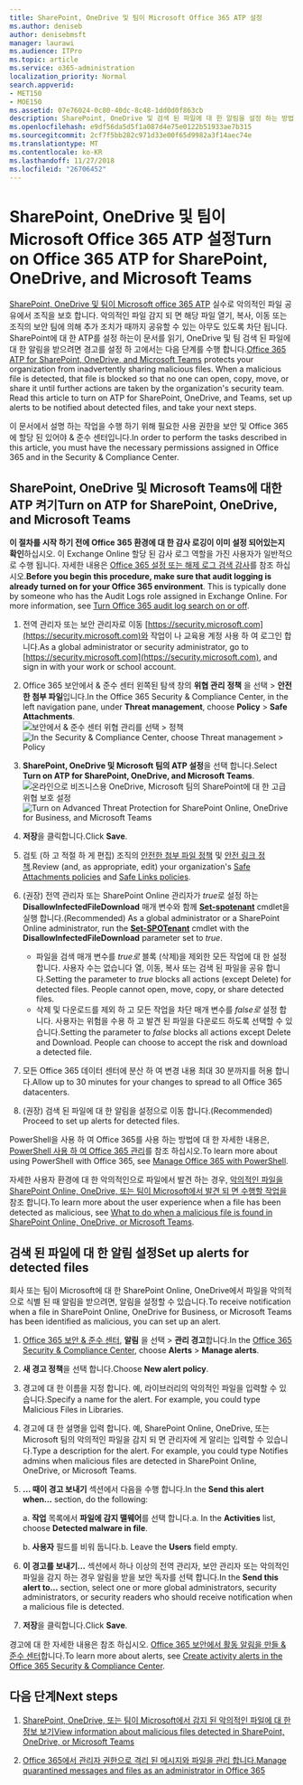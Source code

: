 ```yaml
---
title: SharePoint, OneDrive 및 팀이 Microsoft Office 365 ATP 설정
ms.author: deniseb
author: denisebmsft
manager: laurawi
ms.audience: ITPro
ms.topic: article
ms.service: o365-administration
localization_priority: Normal
search.appverid:
- MET150
- MOE150
ms.assetid: 07e76024-0c80-40dc-8c48-1dd0d0f863cb
description: SharePoint, OneDrive 및 검색 된 파일에 대 한 알림을 설정 하는 방법을 포함 하 여 팀에 대 한 ATP를 설정 하는 방법에 알아봅니다.
ms.openlocfilehash: e9df56da5d5f1a087d4e75e0122b51933ae7b315
ms.sourcegitcommit: 2cf7f5bb282c971d33e00f65d9982a3f14aec74e
ms.translationtype: MT
ms.contentlocale: ko-KR
ms.lasthandoff: 11/27/2018
ms.locfileid: "26706452"
---
```

# <a name="turn-on-office-365-atp-for-sharepoint-onedrive-and-microsoft-teams"></a><span data-ttu-id="af875-103">SharePoint, OneDrive 및 팀이 Microsoft Office 365 ATP 설정</span><span class="sxs-lookup"><span data-stu-id="af875-103">Turn on Office 365 ATP for SharePoint, OneDrive, and Microsoft Teams</span></span>

<span data-ttu-id="af875-p101">[SharePoint, OneDrive 및 팀이 Microsoft office 365 ATP](atp-for-spo-odb-and-teams.md) 실수로 악의적인 파일 공유에서 조직을 보호 합니다. 악의적인 파일 감지 되 면 해당 파일 열기, 복사, 이동 또는 조직의 보안 팀에 의해 추가 조치가 때까지 공유할 수 있는 아무도 있도록 차단 됩니다. SharePoint에 대 한 ATP를 설정 하는이 문서를 읽기, OneDrive 및 팀 검색 된 파일에 대 한 알림을 받으려면 경고를 설정 하 고에서는 다음 단계를 수행 합니다.</span><span class="sxs-lookup"><span data-stu-id="af875-p101">[Office 365 ATP for SharePoint, OneDrive, and Microsoft Teams](atp-for-spo-odb-and-teams.md) protects your organization from inadvertently sharing malicious files. When a malicious file is detected, that file is blocked so that no one can open, copy, move, or share it until further actions are taken by the organization's security team. Read this article to turn on ATP for SharePoint, OneDrive, and Teams, set up alerts to be notified about detected files, and take your next steps.</span></span> 
  
<span data-ttu-id="af875-107">이 문서에서 설명 하는 작업을 수행 하기 위해 필요한 사용 권한을 보안 및 Office 365에 할당 된 있어야 &amp; 준수 센터입니다.</span><span class="sxs-lookup"><span data-stu-id="af875-107">In order to perform the tasks described in this article, you must have the necessary permissions assigned in Office 365 and in the Security &amp; Compliance Center.</span></span>
  
## <a name="turn-on-atp-for-sharepoint-onedrive-and-microsoft-teams"></a><span data-ttu-id="af875-108">SharePoint, OneDrive 및 Microsoft Teams에 대한 ATP 켜기</span><span class="sxs-lookup"><span data-stu-id="af875-108">Turn on ATP for SharePoint, OneDrive, and Microsoft Teams</span></span>

 <span data-ttu-id="af875-p102">**이 절차를 시작 하기 전에 Office 365 환경에 대 한 감사 로깅이 이미 설정 되어있는지 확인**하십시오. 이 Exchange Online 할당 된 감사 로그 역할을 가진 사용자가 일반적으로 수행 됩니다. 자세한 내용은 [Office 365 설정 또는 해제 로그 검색 감사](turn-audit-log-search-on-or-off.md)를 참조 하십시오.</span><span class="sxs-lookup"><span data-stu-id="af875-p102">**Before you begin this procedure, make sure that audit logging is already turned on for your Office 365 environment**. This is typically done by someone who has the Audit Logs role assigned in Exchange Online. For more information, see [Turn Office 365 audit log search on or off](turn-audit-log-search-on-or-off.md).</span></span>
  
1. <span data-ttu-id="af875-112">전역 관리자 또는 보안 관리자로 이동 [https://security.microsoft.com](https://security.microsoft.com)와 작업이 나 교육용 계정 사용 하 여 로그인 합니다.</span><span class="sxs-lookup"><span data-stu-id="af875-112">As a global administrator or security administrator, go to [https://security.microsoft.com](https://security.microsoft.com), and sign in with your work or school account.</span></span>
    
2. <span data-ttu-id="af875-113">Office 365 보안에서 &amp; 준수 센터 왼쪽된 탐색 창의 **위협 관리** **정책** 을 선택 \> **안전한 첨부 파일**입니다.</span><span class="sxs-lookup"><span data-stu-id="af875-113">In the Office 365 Security &amp; Compliance Center, in the left navigation pane, under **Threat management**, choose **Policy** \> **Safe Attachments**.</span></span> <br/><span data-ttu-id="af875-114">![보안에서 &amp; 준수 센터 위협 관리를 선택 \> 정책](media/08849c91-f043-4cd1-a55e-d440c86442f2.png)</span><span class="sxs-lookup"><span data-stu-id="af875-114">![In the Security &amp; Compliance Center, choose Threat management \> Policy](media/08849c91-f043-4cd1-a55e-d440c86442f2.png)</span></span>
  
3. <span data-ttu-id="af875-115">**SharePoint, OneDrive 및 Microsoft 팀의 ATP 설정**을 선택 합니다.</span><span class="sxs-lookup"><span data-stu-id="af875-115">Select **Turn on ATP for SharePoint, OneDrive, and Microsoft Teams**.</span></span><br/><span data-ttu-id="af875-116">![온라인으로 비즈니스용 OneDrive, Microsoft 팀의 SharePoint에 대 한 고급 위협 보호 설정](media/48cfaace-59cc-4e60-bf86-05ff6b99bdbf.png)</span><span class="sxs-lookup"><span data-stu-id="af875-116">![Turn on Advanced Threat Protection for SharePoint Online, OneDrive for Business, and Microsoft Teams](media/48cfaace-59cc-4e60-bf86-05ff6b99bdbf.png)</span></span>
  
4. <span data-ttu-id="af875-117">**저장**을 클릭합니다.</span><span class="sxs-lookup"><span data-stu-id="af875-117">Click **Save**.</span></span>
    
5. <span data-ttu-id="af875-118">검토 (하 고 적절 하 게 편집) 조직의 [안전한 첨부 파일 정책](set-up-atp-safe-attachments-policies.md) 및 [안전 링크 정책](set-up-atp-safe-links-policies.md).</span><span class="sxs-lookup"><span data-stu-id="af875-118">Review (and, as appropriate, edit) your organization's [Safe Attachments policies](set-up-atp-safe-attachments-policies.md) and [Safe Links policies](set-up-atp-safe-links-policies.md).</span></span>
    
6. <span data-ttu-id="af875-119">(권장) 전역 관리자 또는 SharePoint Online 관리자가 *true*로 설정 하는 **DisallowInfectedFileDownload** 매개 변수와 함께 **[Set-spotenant](https://docs.microsoft.com/powershell/module/sharepoint-online/Set-SPOTenant?view=sharepoint-ps)** cmdlet을 실행 합니다.</span><span class="sxs-lookup"><span data-stu-id="af875-119">(Recommended) As a global administrator or a SharePoint Online administrator, run the **[Set-SPOTenant](https://docs.microsoft.com/powershell/module/sharepoint-online/Set-SPOTenant?view=sharepoint-ps)** cmdlet with the **DisallowInfectedFileDownload** parameter set to  *true*.</span></span> <br/>
      - <span data-ttu-id="af875-p103">파일을 검색 매개 변수를 *true로* 블록 (삭제)을 제외한 모든 작업에 대 한 설정 합니다. 사용자 수는 없습니다 열, 이동, 복사 또는 검색 된 파일을 공유 합니다.</span><span class="sxs-lookup"><span data-stu-id="af875-p103">Setting the parameter to *true* blocks all actions (except Delete) for detected files. People cannot open, move, copy, or share detected files.</span></span>
      - <span data-ttu-id="af875-p104">삭제 및 다운로드를 제외 하 고 모든 작업을 차단 매개 변수를 *false로* 설정 합니다. 사용자는 위험을 수용 하 고 발견 된 파일을 다운로드 하도록 선택할 수 있습니다.</span><span class="sxs-lookup"><span data-stu-id="af875-p104">Setting the parameter to *false* blocks all actions except Delete and Download. People can choose to accept the risk and download a detected file.</span></span>  
   
7. <span data-ttu-id="af875-124">모든 Office 365 데이터 센터에 분산 하 여 변경 내용 최대 30 분까지를 허용 합니다.</span><span class="sxs-lookup"><span data-stu-id="af875-124">Allow up to 30 minutes for your changes to spread to all Office 365 datacenters.</span></span>
    
8. <span data-ttu-id="af875-125">(권장) 검색 된 파일에 대 한 알림을 설정으로 이동 합니다.</span><span class="sxs-lookup"><span data-stu-id="af875-125">(Recommended) Proceed to set up alerts for detected files.</span></span>
    
<span data-ttu-id="af875-126">PowerShell을 사용 하 여 Office 365를 사용 하는 방법에 대 한 자세한 내용은, [PowerShell 사용 하 여 Office 365 관리](https://docs.microsoft.com/office365/enterprise/powershell/manage-office-365-with-office-365-powershell)를 참조 하십시오.</span><span class="sxs-lookup"><span data-stu-id="af875-126">To learn more about using PowerShell with Office 365, see [Manage Office 365 with PowerShell](https://docs.microsoft.com/office365/enterprise/powershell/manage-office-365-with-office-365-powershell).</span></span> 

<span data-ttu-id="af875-127">자세한 사용자 환경에 대 한 악의적인으로 파일에서 발견 하는 경우, [악의적인 파일을 SharePoint Online, OneDrive, 또는 팀이 Microsoft에서 발견 되 면 수행할 작업을](https://support.office.com/article/01e902ad-a903-4e0f-b093-1e1ac0c37ad2)참조 합니다.</span><span class="sxs-lookup"><span data-stu-id="af875-127">To learn more about the user experience when a file has been detected as malicious, see [What to do when a malicious file is found in SharePoint Online, OneDrive, or Microsoft Teams](https://support.office.com/article/01e902ad-a903-4e0f-b093-1e1ac0c37ad2).</span></span> 
  
## <a name="set-up-alerts-for-detected-files"></a><span data-ttu-id="af875-128">검색 된 파일에 대 한 알림 설정</span><span class="sxs-lookup"><span data-stu-id="af875-128">Set up alerts for detected files</span></span>

<span data-ttu-id="af875-129">회사 또는 팀이 Microsoft에 대 한 SharePoint Online, OneDrive에서 파일을 악의적으로 식별 된 때 알림을 받으려면, 알림을 설정할 수 있습니다.</span><span class="sxs-lookup"><span data-stu-id="af875-129">To receive notification when a file in SharePoint Online, OneDrive for Business, or Microsoft Teams has been identified as malicious, you can set up an alert.</span></span>
  
1. <span data-ttu-id="af875-130">[Office 365 보안 &amp; 준수 센터](https://security.microsoft.com), **알림** 을 선택 \> **관리 경고**합니다.</span><span class="sxs-lookup"><span data-stu-id="af875-130">In the [Office 365 Security &amp; Compliance Center](https://security.microsoft.com), choose **Alerts** \> **Manage alerts**.</span></span>
    
2. <span data-ttu-id="af875-131">**새 경고 정책**을 선택 합니다.</span><span class="sxs-lookup"><span data-stu-id="af875-131">Choose **New alert policy**.</span></span>
    
3. <span data-ttu-id="af875-p105">경고에 대 한 이름을 지정 합니다. 예, 라이브러리의 악의적인 파일을 입력할 수 있습니다.</span><span class="sxs-lookup"><span data-stu-id="af875-p105">Specify a name for the alert. For example, you could type Malicious Files in Libraries.</span></span>
    
4. <span data-ttu-id="af875-p106">경고에 대 한 설명을 입력 합니다. 예, SharePoint Online, OneDrive, 또는 Microsoft 팀의 악의적인 파일을 감지 되 면 관리자에 게 알리는 입력할 수 있습니다.</span><span class="sxs-lookup"><span data-stu-id="af875-p106">Type a description for the alert. For example, you could type Notifies admins when malicious files are detected in SharePoint Online, OneDrive, or Microsoft Teams.</span></span>
    
5. <span data-ttu-id="af875-136">**... 때이 경고 보내기** 섹션에서 다음을 수행 합니다.</span><span class="sxs-lookup"><span data-stu-id="af875-136">In the **Send this alert when...** section, do the following:</span></span> 
    
    <span data-ttu-id="af875-p107">a. **작업** 목록에서 **파일에 감지 맬웨어**를 선택 합니다.</span><span class="sxs-lookup"><span data-stu-id="af875-p107">a. In the **Activities** list, choose **Detected malware in file**.</span></span>
    
    <span data-ttu-id="af875-p108">b. **사용자** 필드를 비워 둡니다.</span><span class="sxs-lookup"><span data-stu-id="af875-p108">b. Leave the **Users** field empty.</span></span> 
    
6. <span data-ttu-id="af875-141">**이 경고를 보내기...** 섹션에서 하나 이상의 전역 관리자, 보안 관리자 또는 악의적인 파일을 감지 하는 경우 알림을 받을 보안 독자를 선택 합니다.</span><span class="sxs-lookup"><span data-stu-id="af875-141">In the **Send this alert to...** section, select one or more global administrators, security administrators, or security readers who should receive notification when a malicious file is detected.</span></span> 
    
7. <span data-ttu-id="af875-142">**저장**을 클릭합니다.</span><span class="sxs-lookup"><span data-stu-id="af875-142">Click **Save**.</span></span>
    
<span data-ttu-id="af875-143">경고에 대 한 자세한 내용은 참조 하십시오. [Office 365 보안에서 활동 알림을 만들 &amp; 준수 센터](create-activity-alerts.md)합니다.</span><span class="sxs-lookup"><span data-stu-id="af875-143">To learn more about alerts, see [Create activity alerts in the Office 365 Security &amp; Compliance Center](create-activity-alerts.md).</span></span> 
  
## <a name="next-steps"></a><span data-ttu-id="af875-144">다음 단계</span><span class="sxs-lookup"><span data-stu-id="af875-144">Next steps</span></span>

1. [<span data-ttu-id="af875-145">SharePoint, OneDrive, 또는 팀이 Microsoft에서 감지 된 악의적인 파일에 대 한 정보 보기</span><span class="sxs-lookup"><span data-stu-id="af875-145">View information about malicious files detected in SharePoint, OneDrive, or Microsoft Teams</span></span>](malicious-files-detected-in-spo-odb-or-teams.md)
    
2. [<span data-ttu-id="af875-146">Office 365에서 관리자 권한으로 격리 된 메시지와 파일을 관리 합니다.</span><span class="sxs-lookup"><span data-stu-id="af875-146">Manage quarantined messages and files as an administrator in Office 365</span></span>](manage-quarantined-messages-and-files.md)
    

  

